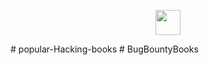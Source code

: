 <p align="center">
  <img height="40" src="https://github.com/akr3ch/akr3ch/raw/main/icons/hacktheworld.gif?raw=true"/>
</p>
#   p o p u l a r - H a c k i n g - b o o k s  
 #   B u g B o u n t y B o o k s  
 